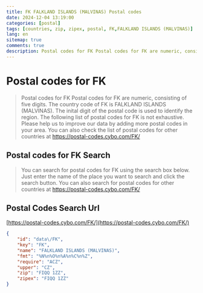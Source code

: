 ```yaml
---
title: FK FALKLAND ISLANDS (MALVINAS) Postal codes 
date: 2024-12-04 13:19:00
categories: [postal]
tags: [countries, zip, zipex, postal, FK,FALKLAND ISLANDS (MALVINAS)]
lang: en
sitemap: true
comments: true
description: Postal codes for FK Postal codes for FK are numeric, consisting of five digits. The country code of FK is FALKLAND ISLANDS (MALVINAS). The inital digit of the postal code is used to identify the region. The following list of postal codes for FK is not exhaustive. Please help us to improve our data by adding more postal codes in your area. You can also check the list of postal codes for other countries at https://postal-codes.cybo.com/FK/
---
```


# Postal codes for FK
> Postal codes for FK Postal codes for FK are numeric, consisting of five digits. The country code of FK is FALKLAND ISLANDS (MALVINAS). The inital digit of the postal code is used to identify the region. The following list of postal codes for FK is not exhaustive. Please help us to improve our data by adding more postal codes in your area. You can also check the list of postal codes for other countries at https://postal-codes.cybo.com/FK/

## Postal codes for FK Search 
> You can search for postal codes for FK using the search box below. Just enter the name of the place you want to search and click the search button. You can also search for postal codes for other countries at https://postal-codes.cybo.com/FK/

## Postal Codes Search Url

[https://postal-codes.cybo.com/FK/](https://postal-codes.cybo.com/FK/)
```json
{
    "id": "data\/FK",
    "key": "FK",
    "name": "FALKLAND ISLANDS (MALVINAS)",
    "fmt": "%N%n%O%n%A%n%C%n%Z",
    "require": "ACZ",
    "upper": "CZ",
    "zip": "FIQQ 1ZZ",
    "zipex": "FIQQ 1ZZ"
}
```
